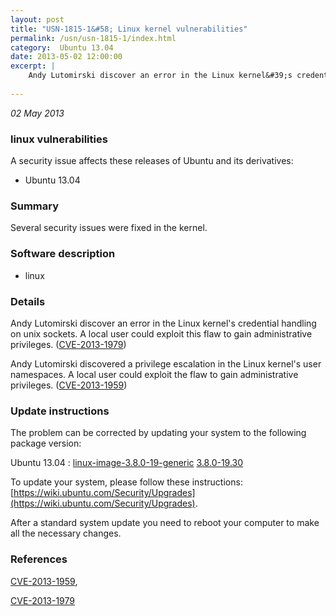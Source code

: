 ```yaml
---
layout: post
title: "USN-1815-1&#58; Linux kernel vulnerabilities"
permalink: /usn/usn-1815-1/index.html
category:  Ubuntu 13.04
date: 2013-05-02 12:00:00
excerpt: |
    Andy Lutomirski discover an error in the Linux kernel&#39;s credential handling on unix sockets. A local user could exploit this flaw to gain administrative privileges. ([CVE-2013-1979](http://people.ubuntu.com/~ubuntu-security/cve/CVE-2013-1979))
    
--- 
```

 
 

*02 May 2013*

### linux vulnerabilities

A security issue affects these releases of Ubuntu and its derivatives:

* Ubuntu 13.04

### Summary

Several security issues were fixed in the kernel. 

### Software description

* linux 

### Details

Andy Lutomirski discover an error in the Linux kernel&#39;s credential handling on unix sockets. A local user could exploit this flaw to gain administrative privileges. ([CVE-2013-1979](http://people.ubuntu.com/~ubuntu-security/cve/CVE-2013-1979))

Andy Lutomirski discovered a privilege escalation in the Linux kernel&#39;s user namespaces. A local user could exploit the flaw to gain administrative privileges. ([CVE-2013-1959](http://people.ubuntu.com/~ubuntu-security/cve/CVE-2013-1959)) 

### Update instructions

The problem can be corrected by updating your system to the following package version:

Ubuntu 13.04
 : [linux-image-3.8.0-19-generic](https://launchpad.net/ubuntu/+source/linux) <span> [3.8.0-19.30](https://launchpad.net/ubuntu/+source/linux/3.8.0-19.30) </span> 

To update your system, please follow these instructions: [https://wiki.ubuntu.com/Security/Upgrades](https://wiki.ubuntu.com/Security/Upgrades).

After a standard system update you need to reboot your computer to make all the necessary changes. 

### References

 
 [CVE-2013-1959](http://people.ubuntu.com/~ubuntu-security/cve/CVE-2013-1959), 

 [CVE-2013-1979](http://people.ubuntu.com/~ubuntu-security/cve/CVE-2013-1979)
 


